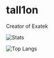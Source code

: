 # tall1on

Creator of Exatek

![Stats](https://github-readme-stats.vercel.app/api?username=tall1on&show_icons=true&locale=en&theme=dark#gh-dark-mode-only)

![Top Langs](https://github-readme-stats.vercel.app/api/top-langs?username=tall1on&show_icons=true&locale=en&layout=compact&theme=dark#gh-dark-mode-only)
